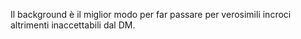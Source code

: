 Il background è il miglior modo per far passare per verosimili incroci altrimenti inaccettabili dal DM.